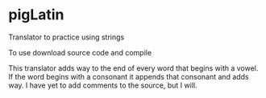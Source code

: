 pigLatin
========

Translator to practice using strings

To use download source code and compile

This translator adds way to the end of every word that begins with a vowel.
If the word begins with a consonant it appends that consonant and adds way.
I have yet to add comments to the source, but I will.

